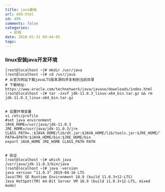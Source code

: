 ```yaml
---
title: java基础
url: 499.html
id: 499
comments: false
categories:
  - 前端
date: 2018-01-31 09:44:05
tags:
---
```


### linux安装java开发环境

    [root@localhost ~]# mkdir /usr/java
    [root@localhost ~]# cd /usr/java
    # 从官方网站下载javaLTS版本源码并复制到当前目录
    # 下载地址: https://www.oracle.com/technetwork/java/javase/downloads/index.html
    [root@localhost ~]# tar -zxvf jdk-11.0.3_linux-x64_bin.tar.gz && rm  jdk-11.0.3_linux-x64_bin.tar.gz
    

    # 设置环境变量
    vi /etc/profile
    #set java environment
    JAVA_HOME=/usr/java/jdk-11.0.3
    JRE_HOME=/usr/java/jdk-11.0.3/jre
    CLASS_PATH=.:$JAVA_HOME/lib/dt.jar:$JAVA_HOME/lib/tools.jar:$JRE_HOME/lib
    PATH=$PATH:$JAVA_HOME/bin:$JRE_HOME/bin
    export JAVA_HOME JRE_HOME CLASS_PATH PATH
    

    # 验证
    [root@localhost ~]# which java
    /usr/java/jdk-11.0.3/bin/java
    [root@localhost ~]# java -version
    java version "11.0.3" 2019-04-16 LTS
    Java(TM) SE Runtime Environment 18.9 (build 11.0.3+12-LTS)                                           
    Java HotSpot(TM) 64-Bit Server VM 18.9 (build 11.0.3+12-LTS, mixed mode)